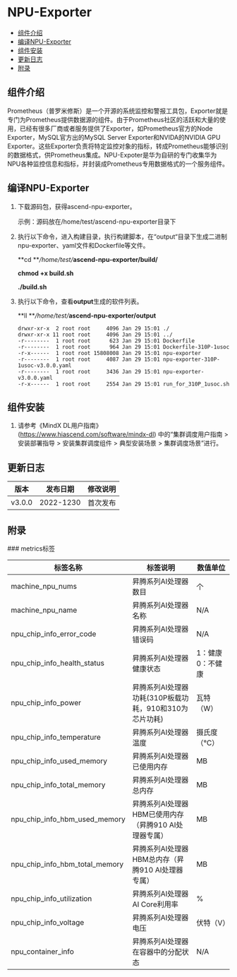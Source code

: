 ﻿# NPU-Exporter
-   [组件介绍](#组件介绍.md)
-   [编译NPU-Exporter](#编译NPU-Exporter.md)
-   [组件安装](#组件安装.md)
-   [更新日志](#更新日志.md)
-   [附录](#附录.md)

<h2 id="组件介绍.md">组件介绍</h2>

Prometheus（普罗米修斯）是一个开源的系统监控和警报工具包，Exporter就是专门为Prometheus提供数据源的组件。由于Prometheus社区的活跃和大量的使用，已经有很多厂商或者服务提供了Exporter，如Prometheus官方的Node Exporter，MySQL官方出的MySQL Server Exporter和NVIDA的NVIDIA GPU Exporter。这些Exporter负责将特定监控对象的指标，转成Prometheus能够识别的数据格式，供Prometheus集成。NPU-Expoter是华为自研的专门收集华为NPU各种监控信息和指标，并封装成Prometheus专用数据格式的一个服务组件。

<h2 id="编译NPU-Exporter.md">编译NPU-Exporter</h2>

1.  下载源码包，获得ascend-npu-exporter。

    示例：源码放在/home/test/ascend-npu-exporter目录下

2.  执行以下命令，进入构建目录，执行构建脚本，在“output“目录下生成二进制npu-exporter、yaml文件和Dockerfile等文件。

    **cd **_/home/test/_**ascend-npu-exporter/build/**

    **chmod +x build.sh**

    **./build.sh**

3.  执行以下命令，查看**output**生成的软件列表。

    **ll **_/home/test/_**ascend-npu-exporter/output**

    ```
    drwxr-xr-x  2 root root     4096 Jan 29 15:01 ./
    drwxr-xr-x 11 root root     4096 Jan 29 15:01 ../
    -r--------  1 root root      623 Jan 29 15:01 Dockerfile
    -r--------  1 root root      964 Jan 29 15:01 Dockerfile-310P-1usoc
    -r-x------  1 root root 15808008 Jan 29 15:01 npu-exporter
    -r--------  1 root root     4087 Jan 29 15:01 npu-exporter-310P-1usoc-v3.0.0.yaml
    -r--------  1 root root     3436 Jan 29 15:01 npu-exporter-v3.0.0.yaml
    -r-x------  1 root root     2554 Jan 29 15:01 run_for_310P_1usoc.sh
    ```

<h2 id="组件安装.md">组件安装</h2>

1.  请参考《MindX DL用户指南》(https://www.hiascend.com/software/mindx-dl)
    中的“集群调度用户指南 > 安装部署指导 \> 安装集群调度组件 \> 典型安装场景 \> 集群调度场景”进行。

<h2 id="更新日志.md">更新日志</h2>

| 版本       | 发布日期   | 修改说明       |
| ---------- | ---------- | -------------- |
| v3.0.0 | 2022-1230 | 首次发布 |

<h2 id="附录.md">附录</h2>
### metrics标签

| 标签名称                       | 标签说明                                              | 数值单位         |
| ------------------------------ | ----------------------------------------------------- | ---------------- |
| machine_npu_nums               | 昇腾系列AI处理器数目                                  | 个               |
| machine_npu_name               | 昇腾系列AI处理器名称                                  | N/A              |
| npu_chip_info_error_code       | 昇腾系列AI处理器错误码                                | N/A              |
| npu_chip_info_health_status    | 昇腾系列AI处理器健康状态                              | 1：健康0：不健康 |
| npu_chip_info_power            | 昇腾系列AI处理器功耗(310P板载功耗，910和310为芯片功耗)                                 | 瓦特（W）        |
| npu_chip_info_temperature      | 昇腾系列AI处理器温度                                  | 摄氏度（℃）      |
| npu_chip_info_used_memory      | 昇腾系列AI处理器已使用内存                            | MB               |
| npu_chip_info_total_memory     | 昇腾系列AI处理器总内存                                | MB               |
| npu_chip_info_hbm_used_memory  | 昇腾系列AI处理器HBM已使用内存（昇腾910 AI处理器专属） | MB               |
| npu_chip_info_hbm_total_memory | 昇腾系列AI处理器HBM总内存（昇腾910 AI处理器专属）     | MB               |
| npu_chip_info_utilization      | 昇腾系列AI处理器AI Core利用率                         | %                |
| npu_chip_info_voltage          | 昇腾系列AI处理器电压                                  | 伏特（V）        |
| npu_container_info             | 昇腾系列AI处理器在容器中的分配状态                     | N/A              |
